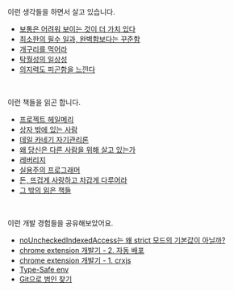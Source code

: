 이런 생각들을 하면서 살고 있습니다.

- [보통은 어려워 보이는 것이 더 가치 있다](https://metacode22.xyz/logs/choose-harder-path-for-more-value)
- [최소한의 필수 일과, 완벽함보다는 꾸준함](https://metacode22.xyz/logs/minimum-viable-day)
- [개구리를 먹어라](https://metacode22.xyz/logs/eat-that-frog)
- [탁월성의 일상성](https://metacode22.xyz/logs/the-mundanity-of-excellence)
- [의지력도 피곤함을 느낀다](https://metacode22.xyz/logs/even-willpower-gets-tired)

<br />

이런 책들을 읽곤 합니다.

- [프로젝트 헤일메리](https://metacode22.xyz/books/project-hail-mary)
- [상자 밖에 있는 사람](https://metacode22.xyz/books/getting-out-of-the-box)
- [데일 카네기 자기관리론](https://metacode22.xyz/books/how-to-stop-worrying-and-start-living)
- [왜 당신은 다른 사람을 위해 살고 있는가](https://metacode22.xyz/books/why-do-you-sacrifice-your-life-for-others)
- [레버리지](https://metacode22.xyz/books/leverage)
- [실용주의 프로그래머](https://metacode22.xyz/books/the-pragmatic-programmer)
- [돈, 뜨겁게 사랑하고 차갑게 다루어라](https://metacode22.xyz/books/money-hot-love-and-cold-treat)
- [그 밖의 읽은 책들](https://metacode22.xyz/books)

<br />

이런 개발 경험들을 공유해보았어요.

- [noUncheckedIndexedAccess는 왜 strict 모드의 기본값이 아닐까?](https://metacode22.xyz/posts/why-is-nouncheckedindexedaccess-not-default-in-strict-mode)
- [chrome extension 개발기 - 2. 자동 배포](https://metacode22.xyz/posts/chrome-extension-continuous-deployment)
- [chrome extension 개발기 - 1. crxjs](https://metacode22.xyz/posts/chrome-extension-with-crxjs)
- [Type-Safe env](https://metacode22.xyz/posts/type-safe-env)
- [Git으로 범인 찾기](https://metacode22.xyz/posts/find-the-culprit-with-git-bisect)
